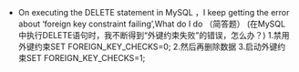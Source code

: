* On executing the DELETE statement in MySQL ，I keep getting the error about ‘foreign key constraint failing’,What do I do （简答题）
(在MySQL中执行DELETE语句时，我不断得到“外键约束失败”的错误，怎么办？)
    1.禁用外键约束SET FOREIGN_KEY_CHECKS=0;
    2.然后再删除数据
    3.启动外键约束SET FOREIGN_KEY_CHECKS=1;
